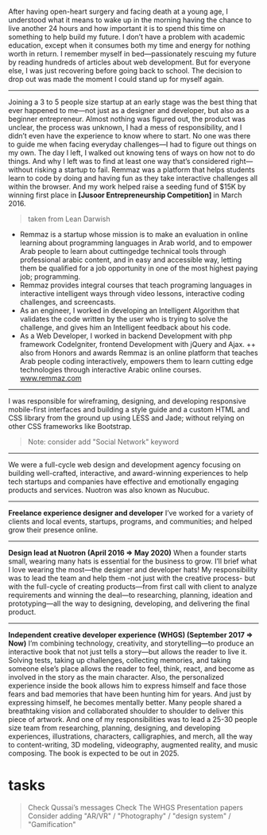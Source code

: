 After having open-heart surgery and facing death at a young age, I understood what it means to wake up in the morning having the chance to live another 24 hours and how important it is to spend this time on something to help build my future. I don’t have a problem with academic education, except when it consumes both my time and energy for nothing worth in return. I remember myself in bed—passionately rescuing my future by reading hundreds of articles about web development. But for everyone else, I was just recovering before going back to school. The decision to drop out was made the moment I could stand up for myself again.

----

Joining a 3 to 5 people size startup at an early stage was the best thing that ever happened to me—not just as a designer and developer, but also as a beginner entrepreneur. Almost nothing was figured out, the product was unclear, the process was unknown, I had a mess of responsibility, and I didn’t even have the experience to know where to start. No one was there to guide me when facing everyday challenges—I had to figure out things on my own. The day I left, I walked out knowing tens of ways on how not to do things. And why I left was to find at least one way that’s considered right—without risking a startup to fail. Remmaz was a platform that helps students learn to code by doing and having fun as they take interactive challenges all within the browser. And my work helped raise a seeding fund of $15K by winning first place in **[Jusoor Entrepreneurship Competition]** in March 2016.

> taken from Lean Darwish
- Remmaz is a startup whose mission is to make an evaluation in online learning about programming
languages in Arab world, and to empower Arab people to learn about cutting­edge technical tools through professional arabic content, and in easy and accessible way, letting them be qualified for a job opportunity in one of the most highest paying job; programming.
- Remmaz provides integral courses that teach programing languages in interactive intelligent ways through video lessons, interactive coding challenges, and screencasts.
- As an engineer, I worked in developing an Intelligent Algorithm that validates the code written by the user who is trying to solve the challenge, and gives him an Intelligent feedback about his code.
- As a Web Developer, I worked in back­end Development with php framework CodeIgniter, front­end
Development with jQuery and Ajax.
++ also from Honors and awards
Remmaz is an online platform that teaches Arab people coding interactively, empowers them to learn cutting edge technologies through interactive Arabic online courses. www.remmaz.com

----

I was responsible for wireframing, designing, and developing responsive mobile-first interfaces and building a style guide and a custom HTML and CSS library from the ground up using LESS and Jade; without relying on other CSS frameworks like Bootstrap.
> Note: consider add "Social Network" keyword

----

We were a full-cycle web design and development agency focusing on building well-crafted, interactive, and award-winning experiences to help tech startups and companies have effective and emotionally engaging products and services. Nuotron was also known as Nucubuc.

----

**Freelance experience designer and developer**
I’ve worked for a variety of clients and local events, startups, programs, and communities; and helped grow their presence online.

----

**Design lead at Nuotron (April 2016 => May 2020)**
When a founder starts small, wearing many hats is essential for the business to grow. I’ll brief what I love wearing the most—the designer and developer hats! My responsibility was to lead the team and help them -not just with the creative process- but with the full-cycle of creating products—from first call with client to analyze requirements and winning the deal—to researching, planning, ideation and prototyping—all the way to designing, developing, and delivering the final product.

----

**Independent creative developer experience (WHGS) (September 2017 => Now)**
I’m combining technology, creativity, and storytelling—to produce an interactive book that not just tells a story—but allows the reader to live it. Solving tests, taking up challenges, collecting memories, and taking someone else’s place allows the reader to feel, think, react, and become as involved in the story as the main character. Also, the personalized experience inside the book allows him to express himself and face those fears and bad memories that have been hunting him for years. And just by expressing himself, he becomes mentally better. Many people shared a breathtaking vision and collaborated shoulder to shoulder to deliver this piece of artwork. And one of my responsibilities was to lead a 25-30 people size team from researching, planning, designing, and developing experiences, illustrations, characters, calligraphies, and merch, all the way to content-writing, 3D modeling, videography, augmented reality, and music composing. The book is expected to be out in 2025.

# tasks
> Check Qussai’s messages
> Check The WHGS Presentation papers
> Consider adding "AR/VR" / "Photography" / "design system" / "Gamification"

